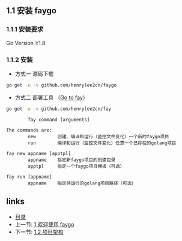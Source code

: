 ## 1.1 安装 faygo

### 1.1.1 安装要求

Go Version ≥1.8

### 1.1.2 安装

- 方式一 源码下载

```sh
go get -u -v github.com/henrylee2cn/faygo
```

- 方式二 部署工具 （[Go to fay](https://github.com/henrylee2cn/fay)）

```sh
go get -u -v github.com/henrylee2cn/fay
```

```
        fay command [arguments]

The commands are:
        new        创建、编译和运行（监控文件变化）一个新的faygo项目
        run        编译和运行（监控文件变化）任意一个已存在的golang项目

fay new appname [apptpl]
        appname    指定新faygo项目的创建目录
        apptpl     指定一个faygo项目模板（可选）

fay run [appname]
        appname    指定待运行的golang项目路径（可选）
```

## links

  * [目录](<../README_ZH.md>)
  * 上一节: [1 欢迎使用 faygo](<01.00.md>)
  * 下一节: [1.2 项目架构](<01.02.md>)
